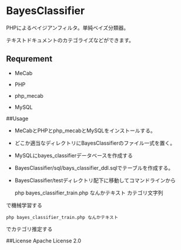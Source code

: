 # BayesClassifier
PHPによるベイジアンフィルタ。単純ベイズ分類器。

テキストドキュメントのカテゴライズなどができます。

## Requrement
* MeCab

* PHP

* php_mecab

* MySQL

##Usage

* MeCabとPHPとphp_mecabとMySQLをインストールする。

* どこか適当なディレクトリにBayesClassifierのファイル一式を置く。

* MySQLにbayes_classifierデータベースを作成する

* BayesClassifier/sql/bays_classifier_ddl.sqlでテーブルを作成する。

* BayesClassifier/testディレクトリ配下に移動してコマンドラインから

    php bayes_classifier_train.php なんかテキスト カテゴリ文字列

で機械学習する

    php bayes_classifier_train.php なんかテキスト

でカテゴリ推定する

##License
Apache License 2.0

